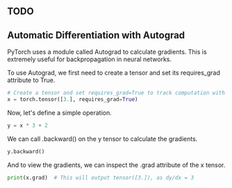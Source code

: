 ## TODO

## Automatic Differentiation with Autograd
PyTorch uses a module called Autograd to calculate gradients. This is extremely useful for backpropagation in neural networks.

To use Autograd, we first need to create a tensor and set its requires_grad attribute to True.

```python
# Create a tensor and set requires_grad=True to track computation with it
x = torch.tensor([3.], requires_grad=True)
```

Now, let's define a simple operation.

```python
y = x * 3 + 2
```

We can call .backward() on the y tensor to calculate the gradients.

```python
y.backward()
```

And to view the gradients, we can inspect the .grad attribute of the x tensor.

```python
print(x.grad)  # This will output tensor([3.]), as dy/dx = 3
```
